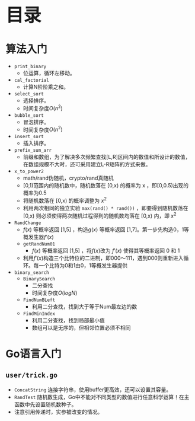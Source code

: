**<font size=32>目录</font>**

# 算法入门

* `print_binary` 
    * 位运算，循环左移动。
* `cal_factorial` 
    * 计算N阶阶乘之和。
* `select_sort` 
    * 选择排序。
    * 时间复杂度$O(n^2)$
* `bubble_sort` 
    * 冒泡排序。
    * 时间复杂度$O(n^2)$
* `insert_sort` 
    * 插入排序。
* `prefix_sum_arr` 
    * 前缀和数组，为了解决多次频繁查找[L,R]区间内的数值和所设计的数值，在数组规模不大时，还可采用建立L-R矩阵的方式来做。
* `x_to_power2` 
    * math/rand伪随机，crypto/rand真随机
    * [0,1)范围内的随机数中，随机数落在 [0,x) 的概率为 x ，即[0,0.5)出现的概率为0.5
    * 将随机数落在 [0,x) 的概率调整为 $x^2$ 
    * 利用两次相同的独立实验 `max(rand() * rand())` ，即要得到随机数落在 [0,x) 则必须使得两次随机过程得到的随机数均落在 [0,x) 内，即 $x^2$
* `RandChange`
    * $f(x)$ 等概率返回 [1,5] ，构造$g(x)$ 等概率返回 [1,7]。第一步先构造0，1等概发生器$f'(x)$
    * `getRandNum01`
        * $f(x)$ 等概率返回 [1,5] ，将$f(x)$改为 $f'(x)$ 使得其等概率返回 0 和 1
    * 利用$f'(x)$构造三个比特位的二进制，即000～111，遇到000则重新进入循环。每一个比特为0和1由0，1等概发生器提供
* `binary_search`
    * `BinarySearch`
        * 二分查找
        * 时间复杂度$O(logN)$
    * `FindNumBLeft`
        * 利用二分查找，找到大于等于Num最左边的数
    * `FindMinIndex`
        * 利用二分查找，找到局部最小值
        * 数组可以是无序的，但相邻位置必须不相同

# Go语言入门
## `user/trick.go` 

* `ConcatString` 连接字符串，使用buffer更高效，还可以设置其容量。
* `RandTest` 随机数生成，Go中不能对不同类型的数值进行任意科学运算！在主函数中先设置随机数种子。
* 注意引用传递时，实参被改变的情况。
